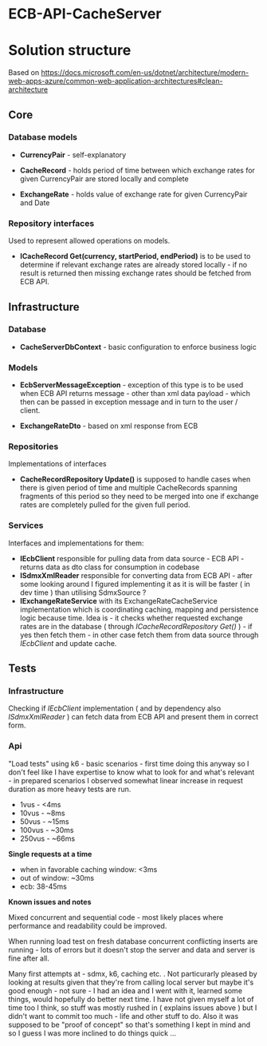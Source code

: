 # ECB-API-CacheServer

# Solution structure

Based on https://docs.microsoft.com/en-us/dotnet/architecture/modern-web-apps-azure/common-web-application-architectures#clean-architecture

## Core
### Database models

- **CurrencyPair** - self-explanatory

- **CacheRecord** - holds period of time between which exchange rates for given CurrencyPair are stored locally and complete

- **ExchangeRate** - holds value of exchange rate for given CurrencyPair and Date

### Repository interfaces

Used to represent allowed operations on models.

- **ICacheRecord Get(currency, startPeriod, endPeriod)** is to be used to determine if relevant exchange rates are already stored locally - if no result is returned then missing exchange rates should be fetched from ECB API.


## Infrastructure
### Database
- **CacheServerDbContext** - basic configuration to enforce business logic

### Models

- **EcbServerMessageException** - exception of this type is to be used when ECB API returns message - other than xml data payload - which then can be passed in exception message and in turn to the user / client.

- **ExchangeRateDto** - based on xml response from ECB

### Repositories

Implementations of interfaces

- **CacheRecordRepository Update()** is supposed to handle cases when there is given period of time and multiple CacheRecords spanning fragments of this period so they need to be merged into one if exchange rates are completely pulled for the given full period.

### Services

Interfaces and implementations for them:

- **IEcbClient** responsible for pulling data from data source - ECB API - returns data as dto class for consumption in codebase
- **ISdmxXmlReader** responsible for converting data from ECB API - after some looking around I figured implementing it as it is will be faster ( in dev time ) than utilising SdmxSource ?
- **IExchangeRateService** with its ExchangeRateCacheService implementation which is coordinating caching, mapping and persistence logic because time. Idea is - it checks whether requested exchange rates are in the database ( through *ICacheRecordRepository Get()* ) - if yes then fetch them - in other case fetch them from data source through *IEcbClient* and update cache.

## Tests

### Infrastructure

Checking if *IEcbClient* implementation ( and by dependency also *ISdmxXmlReader* ) can fetch data from ECB API and present them in correct form.

### Api

"Load tests" using k6 - basic scenarios - first time doing this anyway so I don't feel like I have expertise to know what to look for and what's relevant - in prepared scenarios I observed somewhat linear increase in request duration as more heavy tests are run.

- 1vus - <4ms
- 10vus - ~8ms
- 50vus - ~15ms
- 100vus - ~30ms
- 250vus - ~66ms

**Single requests at a time**
- when in favorable caching window:
  <3ms
- out of window:
  ~30ms
- ecb: 
  38-45ms

**Known issues and notes**

Mixed concurrent and sequential code - most likely places where performance and readability could be improved.

When running load test on fresh database concurrent conflicting inserts are running - lots of errors but it doesn't stop the server and data and server is fine after all.

Many first attempts at - sdmx, k6, caching etc. . Not particurarly pleased by looking at results given that they're from calling local server but maybe it's good enough - not sure - I had an idea and I went with it, learned some things, would hopefully do better next time. I have not given myself a lot of time too I think, so stuff was mostly rushed in ( explains issues above ) but I didn't want to commit too much - life and other stuff to do. Also it was supposed to be "proof of concept" so that's something I kept in mind and so I guess I was more inclined to do things quick ...
